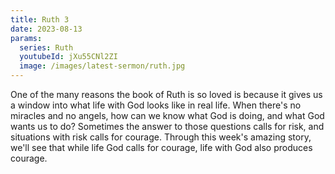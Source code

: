 ```yaml
---
title: Ruth 3
date: 2023-08-13
params:
  series: Ruth
  youtubeId: jXu55CNl2ZI
  image: /images/latest-sermon/ruth.jpg
---
```

One of the many reasons the book of Ruth is so loved is because it gives us a window into what life with God looks like in real life. When there's no miracles and no angels, how can we know what God is doing, and what God wants us to do? Sometimes the answer to those questions calls for risk, and situations with risk calls for courage. Through this week's amazing story, we'll see that while life God calls for courage, life with God also produces courage.
